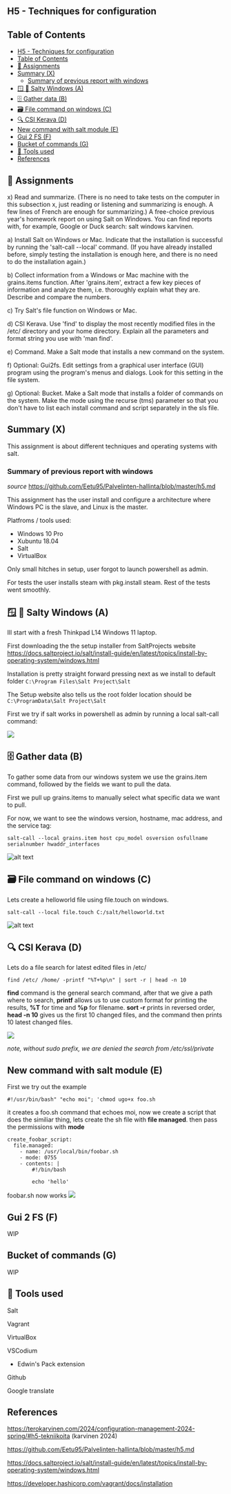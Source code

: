 ## H5 - Techniques for configuration

## Table of Contents

- [H5 - Techniques for configuration](#h5---techniques-for-configuration)
- [Table of Contents](#table-of-contents)
- [📓 Assignments](#-assignments)
- [Summary (X)](#summary-x)
  - [Summary of previous report with windows](#summary-of-previous-report-with-windows)
- [🪟 🧂 Salty Windows (A)](#--salty-windows-a)
- [🗄️ Gather data (B)](#️-gather-data-b)
- [🗃️ File command on windows (C)](#️-file-command-on-windows-c)
- [🔍 CSI Kerava (D)](#-csi-kerava-d)
- [New command with salt module (E)](#new-command-with-salt-module-e)
- [Gui 2 FS (F)](#gui-2-fs-f)
- [Bucket of commands  (G)](#bucket-of-commands--g)
- [🔧 Tools used](#-tools-used)
- [References](#references)


## 📓 Assignments

x) Read and summarize. (There is no need to take tests on the computer in this subsection x, just reading or listening and summarizing is enough. A few lines of French are enough for summarizing.)
A free-choice previous year's homework report on using Salt on Windows. You can find reports with, for example, Google or Duck search: salt windows karvinen.

a) Install Salt on Windows or Mac. Indicate that the installation is successful by running the 'salt-call --local' command. (If you have already installed before, simply testing the installation is enough here, and there is no need to do the installation again.)

b) Collect information from a Windows or Mac machine with the grains.items function. After 'grains.item', extract a few key pieces of information and analyze them, i.e. thoroughly explain what they are. Describe and compare the numbers.

c) Try Salt's file function on Windows or Mac.

d) CSI Kerava. Use 'find' to display the most recently modified files in the /etc/ directory and your home directory. Explain all the parameters and format string you use with 'man find'.

e) Command. Make a Salt mode that installs a new command on the system.

f) Optional: Gui2fs. Edit settings from a graphical user interface (GUI) program using the program's menus and dialogs. Look for this setting in the file system.

g) Optional: Bucket. Make a Salt mode that installs a folder of commands on the system. Make the mode using the recurse (tms) parameter so that you don't have to list each install command and script separately in the sls file.

## Summary (X)

This assignment is about different techniques and operating systems with salt.

### Summary of previous report with windows

*source* https://github.com/Eetu95/Palvelinten-hallinta/blob/master/h5.md

This assignment has the user install and configure a architecture where Windows PC is the slave, and Linux is the master.

Platfroms / tools used:

- Windows 10 Pro
- Xubuntu 18.04
- Salt
- VirtualBox

Only small hitches in setup, user forgot to launch powershell as admin.

For tests the user installs steam with pkg.install steam. Rest of the tests went smoothly.

## 🪟 🧂 Salty Windows (A)

Ill start with a fresh Thinkpad L14 Windows 11 laptop.

First downloading the the setup installer from SaltProjects website https://docs.saltproject.io/salt/install-guide/en/latest/topics/install-by-operating-system/windows.html

Installation is pretty straight forward pressing next as we install to default folder ```C:\Program Files\Salt Project\Salt```

The Setup website also tells us the root folder location should be ```C:\ProgramData\Salt Project\Salt```

First we try if salt works in powershell as admin by running a local salt-call command:

![](images/testping2.png)

## 🗄️ Gather data (B)

To gather some data from our windows system we use the grains.item command, followed by the fields we want to pull the data.

First we pull up grains.items to manually select what specific data we want to pull.

For now, we want to see the windows version, hostname, mac address, and the service tag:

```
salt-call --local grains.item host cpu_model osversion osfullname serialnumber hwaddr_interfaces
```

![alt text](images/lenovograins.png)




## 🗃️ File command on windows (C)

Lets create a helloworld file using file.touch on windows.

```
salt-call --local file.touch C:/salt/helloworld.txt
```

![alt text](images/touchfile.png)



## 🔍 CSI Kerava (D)

Lets do a file search for latest edited files in /etc/

```
find /etc/ /home/ -printf "%T+%p\n" | sort -r | head -n 10
```

**find** command is the general search command, after that we give a path where to search, **printf** allows us to use custom format for printing the results, **%T** for time and **%p** for filename. **sort -r** prints in reversed order, **head -n 10** gives us the first 10 changed files, and the command then prints 10 latest changed files.

![](images/findprintf.png)

*note, without sudo prefix, we are denied the search from /etc/ssl/private*

## New command with salt module (E)

First we try out the example

```#!/usr/bin/bash" "echo moi"; 'chmod ugo+x foo.sh```

it creates a foo.sh command that echoes moi,
now we create a script that does the similiar thing, lets create the sh file with **file managed**. then pass the permissions with **mode**

```
create_foobar_script:
  file.managed:
    - name: /usr/local/bin/foobar.sh
    - mode: 0755
    - contents: |
        #!/bin/bash

        echo 'hello'
```

foobar.sh now works
![](images/foobarsh.png)

## Gui 2 FS (F)

WIP

## Bucket of commands  (G)

WIP

## 🔧 Tools used

Salt

Vagrant

VirtualBox

VSCodium
 - Edwin's Pack extension

Github

Google translate

## References

https://terokarvinen.com/2024/configuration-management-2024-spring/#h5-tekniikoita
(karvinen 2024)

https://github.com/Eetu95/Palvelinten-hallinta/blob/master/h5.md

https://docs.saltproject.io/salt/install-guide/en/latest/topics/install-by-operating-system/windows.html

https://developer.hashicorp.com/vagrant/docs/installation